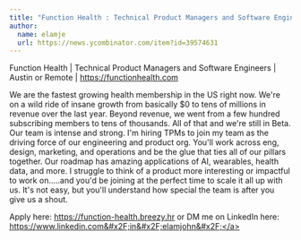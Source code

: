 ```yaml
---
title: "Function Health : Technical Product Managers and Software Engineers"
author:
  name: elamje
  url: https://news.ycombinator.com/item?id=39574631
---
```

Function Health | Technical Product Managers and Software Engineers | Austin or Remote | <a href="https:&#x2F;&#x2F;functionhealth.com" rel="nofollow">https:&#x2F;&#x2F;functionhealth.com</a>

We are the fastest growing health membership in the US right now.
We&#x27;re on a wild ride of insane growth from basically $0 to tens of millions in revenue over the last year. Beyond revenue, we went from a few hundred subscribing members to tens of thousands. All of that and we&#x27;re still in Beta.
Our team is intense and strong. I&#x27;m hiring TPMs to join my team as the driving force of our engineering and product org. You&#x27;ll work across eng, design, marketing, and operations and be the glue that ties all of our pillars together.
Our roadmap has amazing applications of AI, wearables, health data, and more. I struggle to think of a product more interesting or impactful to work on.....and you&#x27;d be joining at the perfect time to scale it all up with us. It&#x27;s not easy, but you&#x27;ll understand how special the team is after you give us a shout.

Apply here: <a href="https:&#x2F;&#x2F;function-health.breezy.hr" rel="nofollow">https:&#x2F;&#x2F;function-health.breezy.hr</a> or DM me on LinkedIn here: <a href="https:&#x2F;&#x2F;www.linkedin.com&#x2F;in&#x2F;elamjohn&#x2F;" rel="nofollow">https:&#x2F;&#x2F;www.linkedin.com&#x2F;in&#x2F;elamjohn&#x2F;</a>
